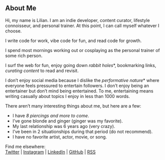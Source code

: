 

## About Me

Hi, my name is Lilian. I am an indie developer, content curator, lifestyle connoisseur, and personal trainer. At this point, I can call myself whatever I choose.

I write code for work, vibe code for fun, and read code for growth.

I spend most mornings working out or cosplaying as the personal trainer of some rich person.

I surf the web for fun, enjoy going down *rabbit holes**, bookmarking links, *curating content* to read and revisit.

I don’t enjoy social media because I dislike the *performative nature** where everyone feels pressured to entertain followers. I don’t enjoy being an entertainer but don’t mind being entertained. To me, entertaining means writing casually about topics I enjoy in less than 1000 words.

There aren’t many interesting things about me, but here are a few:
- I have *8 piercings and more to come*.
- I’ve gone blonde and ginger (ginger was my favorite).
- My last relationship was 6 years ago (very crazy).
- I’ve been in 2 situationships during that period (do not recommend).
- I have no favorite artist, actor, movie, or song.

Find me elsewhere:  
[Twitter](https://x.com/lilian_ada_) | [Instagram](https://instagram.com/defitcreative) | [LinkedIn](https://www.linkedin.com/in/lilianada) | [GitHub](https://www.github.com/lilianada) | [RSS](https://braindump.lilyslab.xyz/rss.xml)
